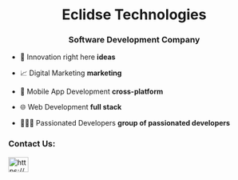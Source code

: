 <h1 align="center">Eclidse Technologies</h1>
<h3 align="center">Software Development Company</h3>

- 🔭 Innovation right here **ideas**

- 📈 Digital Marketing **marketing**

- 📱 Mobile App Development **cross-platform**

- 🌐 Web Development **full stack**

- 👨🏻‍💻 Passionated Developers **group of passionated developers**

<h3 align="left">Contact Us:</h3>
<p align="left">
<a href="https://linkedin.com/in/https://www.linkedin.com/company/eclidsetechnologies" target="blank"><img align="center" src="https://raw.githubusercontent.com/rahuldkjain/github-profile-readme-generator/master/src/images/icons/Social/linked-in-alt.svg" alt="https://www.linkedin.com/company/eclidsetechnologies" height="30" width="40" /></a>
</p>
